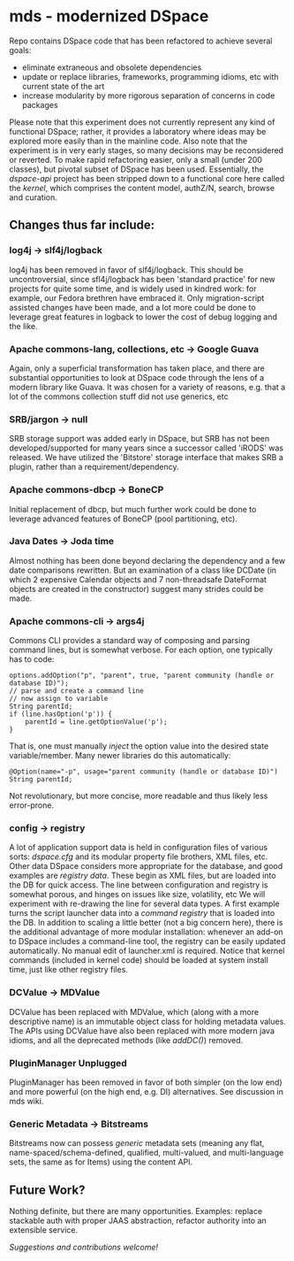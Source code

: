 # mds - modernized DSpace #

Repo contains DSpace code that has been refactored to achieve several goals:

* eliminate extraneous and obsolete dependencies
* update or replace libraries, frameworks, programming idioms, etc with current state of the art
* increase modularity by more rigorous separation of concerns in code packages

Please note that this experiment does not currently represent any kind of functional DSpace; rather, it provides a laboratory where ideas may be explored more easily than in the mainline code.
Also note that the experiment is in very early stages, so many decisions may be reconsidered or reverted. To make rapid refactoring easier, only a small (under 200 classes), but pivotal subset of DSpace has been used. Essentially, the _dspace-api_ project has been stripped down to a functional core here called the *kernel*, which comprises the content model, authZ/N, search, browse and curation.

## Changes thus far include: ##

### log4j -> slf4j/logback ###

log4j has been removed in favor of slf4j/logback. This should be uncontroversial, since sfl4j/logback has been 'standard practice' for new projects for quite some time, and is widely used in kindred work: for example, our Fedora brethren have embraced it.
Only migration-script assisted changes have been made, and a lot more could be done to leverage great features in logback to lower the cost of debug logging and the like.

### Apache commons-lang, collections, etc -> Google Guava ###

Again, only a superficial transformation has taken place, and there are substantial opportunities to look at DSpace code through the lens of a modern library like Guava. It was chosen for a variety of reasons, e.g. that a lot of the commons collection stuff did not use generics, etc

### SRB/jargon -> null ###

SRB storage support was added early in DSpace, but SRB has not been developed/supported for many years since a successor called 'iRODS' was released. We have utilized the 'Bitstore' storage interface that makes SRB a plugin, rather than a requirement/dependency.

### Apache commons-dbcp -> BoneCP ###

Initial replacement of dbcp, but much further work could be done to leverage advanced features of BoneCP (pool partitioning, etc).

### Java Dates -> Joda time ###

Almost nothing has been done beyond declaring the dependency and a few date comparisons rewritten. But an examination of a class like DCDate (in which 2 expensive Calendar objects and 7 non-threadsafe DateFormat objects are created in the constructor) suggest many strides could be made.

### Apache commons-cli -> args4j ###

Commons CLI provides a standard way of composing and parsing command lines, but is somewhat verbose. For each option, one typically has to code:

    options.addOption("p", "parent", true, "parent community (handle or database ID)");
    // parse and create a command line
    // now assign to variable
    String parentId;
    if (line.hasOption('p')) {
        parentId = line.getOptionValue('p');
    }

That is, one must manually *inject* the option value into the desired state variable/member. Many newer libraries do this automatically:

    @Option(name="-p", usage="parent community (handle or database ID)")
    String parentId;
    
Not revolutionary, but more concise, more readable and thus likely less error-prone.

### config -> registry

A lot of application support data is held in configuration files of various sorts: _dspace.cfg_ and its modular property file brothers, XML files, etc. Other data DSpace considers more appropriate for the database, and good examples are _registry data_. These begin as XML files, but are loaded into the DB for quick access. The line between configuration and registry is somewhat porous, and hinges on issues like size, volatility, etc
We will experiment with re-drawing the line for several data types. A first example turns the script launcher data into a _command registry_ that is loaded into the DB. In addition to scaling a little better (not a big concern here), there is the additional advantage of more modular installation: whenever an add-on to DSpace includes a command-line tool, the registry can be easily updated automatically. No manual edit of launcher.xml is required.
Notice that kernel commands (included in kernel code) should be loaded at system install time, just like other registry files.

### DCValue -> MDValue ###

DCValue has been replaced with MDValue, which (along with a more descriptive name) is an immutable object class for holding metadata values. The APIs using DCValue have also been replaced with more modern java idioms, and all the deprecated methods (like _addDC()_) removed.

### PluginManager Unplugged ###

PluginManager has been removed in favor of both simpler (on the low end) and more powerful (on the high end, e.g. DI) alternatives. See discussion in mds wiki.

### Generic Metadata -> Bitstreams ###

Bitstreams now can possess _generic_ metadata sets (meaning any flat, name-spaced/schema-defined, qualified, multi-valued, and multi-language sets, the same as for Items) using the content API. 

## Future Work? ##

Nothing definite, but there are many opportunities. Examples: replace stackable auth with proper JAAS abstraction, refactor authority into an extensible service.

_Suggestions and contributions welcome!_
